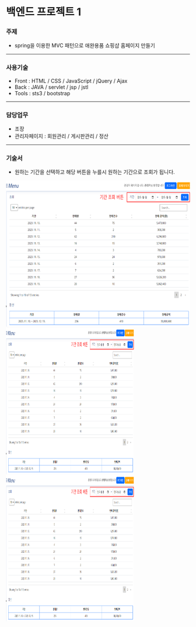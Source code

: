# 백엔드 프로젝트 1

### 주제
- spring을 이용한 MVC 패턴으로 애완용품 쇼핑샵 홈페이지 만들기
- - - -
### 사용기술
- Front : HTML / CSS / JavaScript / jQuery / Ajax
- Back : JAVA / servlet / jsp / jstl
- Tools : sts3 / bootstrap
- - - -
### 담당업무
- 조장
- 관리자페이지 : 회원관리 / 게시판관리 / 정산
- - - -
### 기술서
- 원하는 기간을 선택하고 해당 버튼을 누를시 원하는 기간으로 조회가 됩니다.
<img src="/skill/skill1.png" alt="skillScreen1" style="height: 400px; width:700px;"/>
<img src="/skill/skill1.png" alt="skillScreen1" style="height: 400px; width:350px;"/>
<img src="/skill/skill1.png" alt="skillScreen1" style="height: 400px; width:350px;"/>
